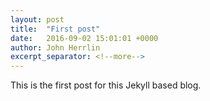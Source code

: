 ```yaml
---
layout: post
title:  "First post"
date:   2016-09-02 15:01:01 +0000
author: John Herrlin
excerpt_separator: <!--more-->
---
```

This is the first post for this Jekyll based blog.

<!--more-->